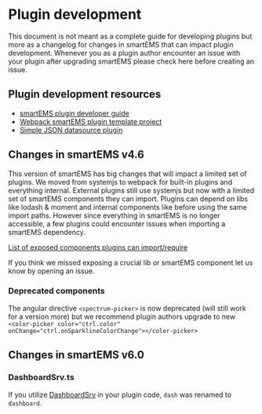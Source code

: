 # Plugin development 

This document is not meant as a complete guide for developing plugins but more as a changelog for changes in
smartEMS that can impact plugin development. Whenever you as a plugin author encounter an issue with your plugin after
upgrading smartEMS please check here before creating an issue. 

## Plugin development resources

- [smartEMS plugin developer guide](http://docs.grafana.org/plugins/developing/development/)
- [Webpack smartEMS plugin template project](https://github.com/CorpGlory/grafana-plugin-template-webpack)
- [Simple JSON datasource plugin](https://github.com/grafana/simple-json-datasource)

## Changes in smartEMS v4.6

This version of smartEMS has big changes that will impact a limited set of plugins. We moved from systemjs to webpack
for built-in plugins and everything internal. External plugins still use systemjs but now with a limited 
set of smartEMS components they can import. Plugins can depend on libs like lodash & moment and internal components 
like before using the same import paths. However since everything in smartEMS is no longer accessible, a few plugins could encounter issues when importing a smartEMS dependency. 

[List of exposed components plugins can import/require](https://github.com/smartems/smartems/blob/master/public/app/features/plugins/plugin_loader.ts#L48)

If you think we missed exposing a crucial lib or smartEMS component let us know by opening an issue.  

### Deprecated components 

The angular directive `<spectrum-picker>` is now deprecated (will still work for a version more) but we recommend plugin authors
upgrade to new `<color-picker color="ctrl.color" onChange="ctrl.onSparklineColorChange"></color-picker>`

## Changes in smartEMS v6.0

### DashboardSrv.ts

If you utilize [DashboardSrv](https://github.com/smartems/smartems/commit/8574dca081002f36e482b572517d8f05fd44453f#diff-1ab99561f9f6a10e1fafcddc39bc1d65) in your plugin code, `dash` was renamed to `dashboard`.
